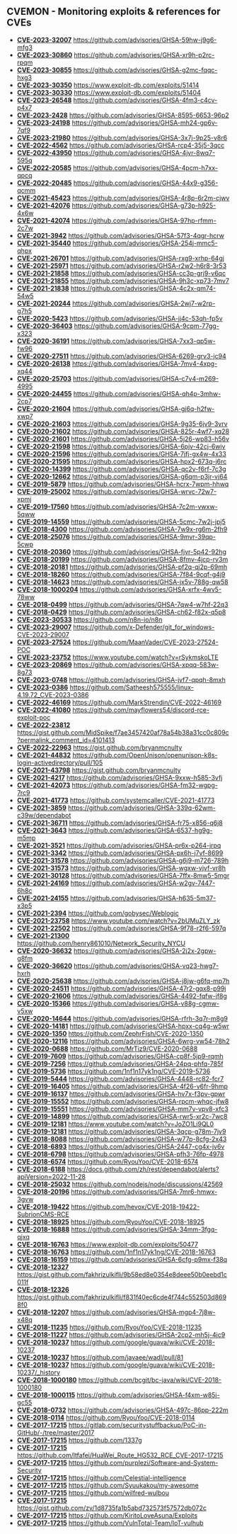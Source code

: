 ## CVEMON - Monitoring exploits & references for CVEs
- **[CVE-2023-32007](https://in.scanfactory.io/cvemon/CVE-2023-32007.html)** https://github.com/advisories/GHSA-59hw-j9g6-mfg3
- **[CVE-2023-30860](https://in.scanfactory.io/cvemon/CVE-2023-30860.html)** https://github.com/advisories/GHSA-xr9h-p2rc-rpqm
- **[CVE-2023-30855](https://in.scanfactory.io/cvemon/CVE-2023-30855.html)** https://github.com/advisories/GHSA-g2mc-fqqc-hxg3
- **[CVE-2023-30350](https://in.scanfactory.io/cvemon/CVE-2023-30350.html)** https://www.exploit-db.com/exploits/51414
- **[CVE-2023-30330](https://in.scanfactory.io/cvemon/CVE-2023-30330.html)** https://www.exploit-db.com/exploits/51404
- **[CVE-2023-26548](https://in.scanfactory.io/cvemon/CVE-2023-26548.html)** https://github.com/advisories/GHSA-4fm3-c4cv-p4x7
- **[CVE-2023-2428](https://in.scanfactory.io/cvemon/CVE-2023-2428.html)** https://github.com/advisories/GHSA-8595-6653-96p2
- **[CVE-2023-24198](https://in.scanfactory.io/cvemon/CVE-2023-24198.html)** https://github.com/advisories/GHSA-mh24-gp6v-7qf9
- **[CVE-2023-21980](https://in.scanfactory.io/cvemon/CVE-2023-21980.html)** https://github.com/advisories/GHSA-3x7j-9p25-v8r6
- **[CVE-2022-4562](https://in.scanfactory.io/cvemon/CVE-2022-4562.html)** https://github.com/advisories/GHSA-rcp4-35j5-3qcc
- **[CVE-2022-43950](https://in.scanfactory.io/cvemon/CVE-2022-43950.html)** https://github.com/advisories/GHSA-4jvr-8wq7-595q
- **[CVE-2022-20585](https://in.scanfactory.io/cvemon/CVE-2022-20585.html)** https://github.com/advisories/GHSA-4pcm-h7xx-qpcq
- **[CVE-2022-20485](https://in.scanfactory.io/cvemon/CVE-2022-20485.html)** https://github.com/advisories/GHSA-44x9-g356-qcmm
- **[CVE-2021-45423](https://in.scanfactory.io/cvemon/CVE-2021-45423.html)** https://github.com/advisories/GHSA-4r8p-6r2m-cjwv
- **[CVE-2021-42076](https://in.scanfactory.io/cvemon/CVE-2021-42076.html)** https://github.com/advisories/GHSA-g73p-h925-4x6w
- **[CVE-2021-42074](https://in.scanfactory.io/cvemon/CVE-2021-42074.html)** https://github.com/advisories/GHSA-97hp-rfmm-2c7w
- **[CVE-2021-3942](https://in.scanfactory.io/cvemon/CVE-2021-3942.html)** https://github.com/advisories/GHSA-57f3-4qgr-hcrw
- **[CVE-2021-35440](https://in.scanfactory.io/cvemon/CVE-2021-35440.html)** https://github.com/advisories/GHSA-254j-mmc5-qhpx
- **[CVE-2021-26701](https://in.scanfactory.io/cvemon/CVE-2021-26701.html)** https://github.com/advisories/GHSA-rxg9-xrhp-64gj
- **[CVE-2021-25971](https://in.scanfactory.io/cvemon/CVE-2021-25971.html)** https://github.com/advisories/GHSA-r2w2-h6r8-3r53
- **[CVE-2021-21858](https://in.scanfactory.io/cvemon/CVE-2021-21858.html)** https://github.com/advisories/GHSA-cc3p-grj9-v6qc
- **[CVE-2021-21855](https://in.scanfactory.io/cvemon/CVE-2021-21855.html)** https://github.com/advisories/GHSA-9h3c-xp73-7mv7
- **[CVE-2021-21838](https://in.scanfactory.io/cvemon/CVE-2021-21838.html)** https://github.com/advisories/GHSA-4c2x-qm74-54w5
- **[CVE-2021-20244](https://in.scanfactory.io/cvemon/CVE-2021-20244.html)** https://github.com/advisories/GHSA-2wj7-w2rp-g7h5
- **[CVE-2020-5423](https://in.scanfactory.io/cvemon/CVE-2020-5423.html)** https://github.com/advisories/GHSA-jj4c-53qh-fp5v
- **[CVE-2020-36403](https://in.scanfactory.io/cvemon/CVE-2020-36403.html)** https://github.com/advisories/GHSA-9cpm-77gg-x323
- **[CVE-2020-36191](https://in.scanfactory.io/cvemon/CVE-2020-36191.html)** https://github.com/advisories/GHSA-7xx3-qp5w-fw96
- **[CVE-2020-27511](https://in.scanfactory.io/cvemon/CVE-2020-27511.html)** https://github.com/advisories/GHSA-6269-grv3-jc94
- **[CVE-2020-26138](https://in.scanfactory.io/cvemon/CVE-2020-26138.html)** https://github.com/advisories/GHSA-7mv4-4xpg-xq44
- **[CVE-2020-25703](https://in.scanfactory.io/cvemon/CVE-2020-25703.html)** https://github.com/advisories/GHSA-c7v4-m269-4995
- **[CVE-2020-24455](https://in.scanfactory.io/cvemon/CVE-2020-24455.html)** https://github.com/advisories/GHSA-qh4p-3mhw-2cp7
- **[CVE-2020-21604](https://in.scanfactory.io/cvemon/CVE-2020-21604.html)** https://github.com/advisories/GHSA-gj6q-h2fw-xwp7
- **[CVE-2020-21603](https://in.scanfactory.io/cvemon/CVE-2020-21603.html)** https://github.com/advisories/GHSA-9g35-6jv9-3vrv
- **[CVE-2020-21602](https://in.scanfactory.io/cvemon/CVE-2020-21602.html)** https://github.com/advisories/GHSA-825r-4wf7-xq28
- **[CVE-2020-21601](https://in.scanfactory.io/cvemon/CVE-2020-21601.html)** https://github.com/advisories/GHSA-5j26-wp83-h56v
- **[CVE-2020-21598](https://in.scanfactory.io/cvemon/CVE-2020-21598.html)** https://github.com/advisories/GHSA-6pjv-42cj-6wjv
- **[CVE-2020-21596](https://in.scanfactory.io/cvemon/CVE-2020-21596.html)** https://github.com/advisories/GHSA-7jfj-gx4w-4x33
- **[CVE-2020-21595](https://in.scanfactory.io/cvemon/CVE-2020-21595.html)** https://github.com/advisories/GHSA-hpx2-673q-j6rc
- **[CVE-2020-14399](https://in.scanfactory.io/cvemon/CVE-2020-14399.html)** https://github.com/advisories/GHSA-qc2v-f6rf-7c3g
- **[CVE-2020-12662](https://in.scanfactory.io/cvemon/CVE-2020-12662.html)** https://github.com/advisories/GHSA-g6qm-p3jr-vj64
- **[CVE-2019-5879](https://in.scanfactory.io/cvemon/CVE-2019-5879.html)** https://github.com/advisories/GHSA-hcrx-7wpm-hhwq
- **[CVE-2019-25002](https://in.scanfactory.io/cvemon/CVE-2019-25002.html)** https://github.com/advisories/GHSA-wrvc-72w7-xpmj
- **[CVE-2019-17560](https://in.scanfactory.io/cvemon/CVE-2019-17560.html)** https://github.com/advisories/GHSA-7c2m-vwxw-5qww
- **[CVE-2019-14559](https://in.scanfactory.io/cvemon/CVE-2019-14559.html)** https://github.com/advisories/GHSA-5cmc-7w2j-jpj5
- **[CVE-2018-4300](https://in.scanfactory.io/cvemon/CVE-2018-4300.html)** https://github.com/advisories/GHSA-7w9x-rg6m-2fh9
- **[CVE-2018-25076](https://in.scanfactory.io/cvemon/CVE-2018-25076.html)** https://github.com/advisories/GHSA-9mvr-39qp-5cwp
- **[CVE-2018-20360](https://in.scanfactory.io/cvemon/CVE-2018-20360.html)** https://github.com/advisories/GHSA-fjvr-5p42-92hg
- **[CVE-2018-20199](https://in.scanfactory.io/cvemon/CVE-2018-20199.html)** https://github.com/advisories/GHSA-8fmv-4jcp-rv3m
- **[CVE-2018-20181](https://in.scanfactory.io/cvemon/CVE-2018-20181.html)** https://github.com/advisories/GHSA-pf2q-qj2p-69mh
- **[CVE-2018-18260](https://in.scanfactory.io/cvemon/CVE-2018-18260.html)** https://github.com/advisories/GHSA-7f84-9cqf-g4j9
- **[CVE-2018-14623](https://in.scanfactory.io/cvemon/CVE-2018-14623.html)** https://github.com/advisories/GHSA-jx5v-788g-qw58
- **[CVE-2018-1000204](https://in.scanfactory.io/cvemon/CVE-2018-1000204.html)** https://github.com/advisories/GHSA-xrfx-4wv5-78ww
- **[CVE-2018-0499](https://in.scanfactory.io/cvemon/CVE-2018-0499.html)** https://github.com/advisories/GHSA-7qw4-w7hf-22q3
- **[CVE-2018-0429](https://in.scanfactory.io/cvemon/CVE-2018-0429.html)** https://github.com/advisories/GHSA-ch62-f82x-q5p8
- **[CVE-2023-30533](https://in.scanfactory.io/cvemon/CVE-2023-30533.html)** https://github.com/n8n-io/n8n
- **[CVE-2023-29007](https://in.scanfactory.io/cvemon/CVE-2023-29007.html)** https://github.com/x-Defender/git_for_windows-CVE-2023-29007
- **[CVE-2023-27524](https://in.scanfactory.io/cvemon/CVE-2023-27524.html)** https://github.com/MaanVader/CVE-2023-27524-POC
- **[CVE-2023-23752](https://in.scanfactory.io/cvemon/CVE-2023-23752.html)** https://www.youtube.com/watch?v=rSykmskoLTE
- **[CVE-2023-20869](https://in.scanfactory.io/cvemon/CVE-2023-20869.html)** https://github.com/advisories/GHSA-xpqq-583w-8g73
- **[CVE-2023-0748](https://in.scanfactory.io/cvemon/CVE-2023-0748.html)** https://github.com/advisories/GHSA-jvf7-qpqh-8mxh
- **[CVE-2023-0386](https://in.scanfactory.io/cvemon/CVE-2023-0386.html)** https://github.com/Satheesh575555/linux-4.19.72_CVE-2023-0386
- **[CVE-2022-46169](https://in.scanfactory.io/cvemon/CVE-2022-46169.html)** https://github.com/MarkStrendin/CVE-2022-46169
- **[CVE-2022-41080](https://in.scanfactory.io/cvemon/CVE-2022-41080.html)** https://github.com/mayflowers54/discord-rce-exploit-poc
- **[CVE-2022-23812](https://in.scanfactory.io/cvemon/CVE-2022-23812.html)** https://gist.github.com/MidSpike/f7ae3457420af78a54b38a31cc0c809c?permalink_comment_id=4101413
- **[CVE-2022-22963](https://in.scanfactory.io/cvemon/CVE-2022-22963.html)** https://gist.github.com/bryanmcnulty
- **[CVE-2021-44832](https://in.scanfactory.io/cvemon/CVE-2021-44832.html)** https://github.com/OpenUnison/openunison-k8s-login-activedirectory/pull/105
- **[CVE-2021-43798](https://in.scanfactory.io/cvemon/CVE-2021-43798.html)** https://gist.github.com/bryanmcnulty
- **[CVE-2021-4217](https://in.scanfactory.io/cvemon/CVE-2021-4217.html)** https://github.com/advisories/GHSA-9xxw-h585-3vfj
- **[CVE-2021-42073](https://in.scanfactory.io/cvemon/CVE-2021-42073.html)** https://github.com/advisories/GHSA-fm32-wgpg-7rc9
- **[CVE-2021-41773](https://in.scanfactory.io/cvemon/CVE-2021-41773.html)** https://github.com/systemcaller/CVE-2021-41773
- **[CVE-2021-3859](https://in.scanfactory.io/cvemon/CVE-2021-3859.html)** https://github.com/advisories/GHSA-339q-62wm-c39w/dependabot
- **[CVE-2021-36711](https://in.scanfactory.io/cvemon/CVE-2021-36711.html)** https://github.com/advisories/GHSA-fr75-x856-q6j8
- **[CVE-2021-3643](https://in.scanfactory.io/cvemon/CVE-2021-3643.html)** https://github.com/advisories/GHSA-6537-hg9g-m5mp
- **[CVE-2021-3521](https://in.scanfactory.io/cvemon/CVE-2021-3521.html)** https://github.com/advisories/GHSA-pr6x-p264-jrpq
- **[CVE-2021-3342](https://in.scanfactory.io/cvemon/CVE-2021-3342.html)** https://github.com/advisories/GHSA-px6h-j7vf-8699
- **[CVE-2021-31578](https://in.scanfactory.io/cvemon/CVE-2021-31578.html)** https://github.com/advisories/GHSA-g6j9-m726-789h
- **[CVE-2021-31573](https://in.scanfactory.io/cvemon/CVE-2021-31573.html)** https://github.com/advisories/GHSA-wgxw-vjvf-vr8h
- **[CVE-2021-30128](https://in.scanfactory.io/cvemon/CVE-2021-30128.html)** https://github.com/advisories/GHSA-7ffx-8mw5-5mgr
- **[CVE-2021-24169](https://in.scanfactory.io/cvemon/CVE-2021-24169.html)** https://github.com/advisories/GHSA-w2gv-7447-6h8c
- **[CVE-2021-24155](https://in.scanfactory.io/cvemon/CVE-2021-24155.html)** https://github.com/advisories/GHSA-h635-5m37-x3p5
- **[CVE-2021-2394](https://in.scanfactory.io/cvemon/CVE-2021-2394.html)** https://github.com/gobysec/Weblogic
- **[CVE-2021-23758](https://in.scanfactory.io/cvemon/CVE-2021-23758.html)** https://www.youtube.com/watch?v=2bUMuZLY_zk
- **[CVE-2021-22502](https://in.scanfactory.io/cvemon/CVE-2021-22502.html)** https://github.com/advisories/GHSA-9f78-r2f6-597q
- **[CVE-2021-21300](https://in.scanfactory.io/cvemon/CVE-2021-21300.html)** https://github.com/henry861010/Network_Security_NYCU
- **[CVE-2020-36632](https://in.scanfactory.io/cvemon/CVE-2020-36632.html)** https://github.com/advisories/GHSA-2j2x-2gpw-g8fm
- **[CVE-2020-36620](https://in.scanfactory.io/cvemon/CVE-2020-36620.html)** https://github.com/advisories/GHSA-vq23-hwg7-hxrh
- **[CVE-2020-25638](https://in.scanfactory.io/cvemon/CVE-2020-25638.html)** https://github.com/advisories/GHSA-j8jw-g6fq-mp7h
- **[CVE-2020-24511](https://in.scanfactory.io/cvemon/CVE-2020-24511.html)** https://github.com/advisories/GHSA-47r2-gqx8-p99j
- **[CVE-2020-21606](https://in.scanfactory.io/cvemon/CVE-2020-21606.html)** https://github.com/advisories/GHSA-4492-fqfw-jf8g
- **[CVE-2020-15366](https://in.scanfactory.io/cvemon/CVE-2020-15366.html)** https://github.com/advisories/GHSA-v88g-cgmw-v5xw
- **[CVE-2020-14644](https://in.scanfactory.io/cvemon/CVE-2020-14644.html)** https://github.com/advisories/GHSA-rfrh-3q7r-m8g9
- **[CVE-2020-14181](https://in.scanfactory.io/cvemon/CVE-2020-14181.html)** https://github.com/advisories/GHSA-hpxx-cq4g-w5wr
- **[CVE-2020-1350](https://in.scanfactory.io/cvemon/CVE-2020-1350.html)** https://github.com/ZephrFish/CVE-2020-1350
- **[CVE-2020-12116](https://in.scanfactory.io/cvemon/CVE-2020-12116.html)** https://github.com/advisories/GHSA-6wrg-vw54-78h2
- **[CVE-2020-0688](https://in.scanfactory.io/cvemon/CVE-2020-0688.html)** https://github.com/MrTiz9/CVE-2020-0688
- **[CVE-2019-7609](https://in.scanfactory.io/cvemon/CVE-2019-7609.html)** https://github.com/advisories/GHSA-cp8f-5jp9-rqmh
- **[CVE-2019-7256](https://in.scanfactory.io/cvemon/CVE-2019-7256.html)** https://github.com/advisories/GHSA-24pq-phfq-785f
- **[CVE-2019-5736](https://in.scanfactory.io/cvemon/CVE-2019-5736.html)** https://github.com/1nf1n17yk1ng/CVE-2019-5736
- **[CVE-2019-5444](https://in.scanfactory.io/cvemon/CVE-2019-5444.html)** https://github.com/advisories/GHSA-4448-rc82-fcr7
- **[CVE-2019-16405](https://in.scanfactory.io/cvemon/CVE-2019-16405.html)** https://github.com/advisories/GHSA-4f26-v6fr-9hmp
- **[CVE-2019-16137](https://in.scanfactory.io/cvemon/CVE-2019-16137.html)** https://github.com/advisories/GHSA-hv7x-f3pv-gpwr
- **[CVE-2019-15552](https://in.scanfactory.io/cvemon/CVE-2019-15552.html)** https://github.com/advisories/GHSA-rpcm-whqc-jfw8
- **[CVE-2019-15551](https://in.scanfactory.io/cvemon/CVE-2019-15551.html)** https://github.com/advisories/GHSA-mm7v-vpv8-xfc3
- **[CVE-2019-14899](https://in.scanfactory.io/cvemon/CVE-2019-14899.html)** https://github.com/advisories/GHSA-rwr5-xr2c-7wc8
- **[CVE-2019-12181](https://in.scanfactory.io/cvemon/CVE-2019-12181.html)** https://www.youtube.com/watch?v=JoZO1Li9QL0
- **[CVE-2019-12181](https://in.scanfactory.io/cvemon/CVE-2019-12181.html)** https://github.com/advisories/GHSA-3qcp-g78m-7jv9
- **[CVE-2018-8088](https://in.scanfactory.io/cvemon/CVE-2018-8088.html)** https://github.com/advisories/GHSA-w77p-8cfg-2x43
- **[CVE-2018-6893](https://in.scanfactory.io/cvemon/CVE-2018-6893.html)** https://github.com/advisories/GHSA-2447-cg4x-jv6v
- **[CVE-2018-6798](https://in.scanfactory.io/cvemon/CVE-2018-6798.html)** https://github.com/advisories/GHSA-pfh3-76fp-4978
- **[CVE-2018-6574](https://in.scanfactory.io/cvemon/CVE-2018-6574.html)** https://github.com/RyouYoo/CVE-2018-6574
- **[CVE-2018-6188](https://in.scanfactory.io/cvemon/CVE-2018-6188.html)** https://docs.github.com/zh/rest/dependabot/alerts?apiVersion=2022-11-28
- **[CVE-2018-25032](https://in.scanfactory.io/cvemon/CVE-2018-25032.html)** https://github.com/nodejs/node/discussions/42569
- **[CVE-2018-20196](https://in.scanfactory.io/cvemon/CVE-2018-20196.html)** https://github.com/advisories/GHSA-7mr6-hmwx-3gvw
- **[CVE-2018-19422](https://in.scanfactory.io/cvemon/CVE-2018-19422.html)** https://github.com/hevox/CVE-2018-19422-SubrionCMS-RCE
- **[CVE-2018-18925](https://in.scanfactory.io/cvemon/CVE-2018-18925.html)** https://github.com/RyouYoo/CVE-2018-18925
- **[CVE-2018-16888](https://in.scanfactory.io/cvemon/CVE-2018-16888.html)** https://github.com/advisories/GHSA-34mm-3fgq-qjxq
- **[CVE-2018-16763](https://in.scanfactory.io/cvemon/CVE-2018-16763.html)** https://www.exploit-db.com/exploits/50477
- **[CVE-2018-16763](https://in.scanfactory.io/cvemon/CVE-2018-16763.html)** https://github.com/1nf1n17yk1ng/CVE-2018-16763
- **[CVE-2018-16159](https://in.scanfactory.io/cvemon/CVE-2018-16159.html)** https://github.com/advisories/GHSA-6cfg-p9mx-f38q
- **[CVE-2018-12327](https://in.scanfactory.io/cvemon/CVE-2018-12327.html)** https://gist.github.com/fakhrizulkifli/9b58ed8e0354e8deee50b0eebd1c011f
- **[CVE-2018-12326](https://in.scanfactory.io/cvemon/CVE-2018-12326.html)** https://gist.github.com/fakhrizulkifli/f831f40ec6cde4f744c552503d8698f0
- **[CVE-2018-12207](https://in.scanfactory.io/cvemon/CVE-2018-12207.html)** https://github.com/advisories/GHSA-mgp4-7j8w-x48q
- **[CVE-2018-11235](https://in.scanfactory.io/cvemon/CVE-2018-11235.html)** https://github.com/RyouYoo/CVE-2018-11235
- **[CVE-2018-11227](https://in.scanfactory.io/cvemon/CVE-2018-11227.html)** https://github.com/advisories/GHSA-2cp2-mh5j-4jc9
- **[CVE-2018-10237](https://in.scanfactory.io/cvemon/CVE-2018-10237.html)** https://github.com/google/guava/wiki/CVE-2018-10237
- **[CVE-2018-10237](https://in.scanfactory.io/cvemon/CVE-2018-10237.html)** https://github.com/javaee/wadl/pull/81
- **[CVE-2018-10237](https://in.scanfactory.io/cvemon/CVE-2018-10237.html)** https://github.com/google/guava/wiki/CVE-2018-10237/_history
- **[CVE-2018-1000180](https://in.scanfactory.io/cvemon/CVE-2018-1000180.html)** https://github.com/bcgit/bc-java/wiki/CVE-2018-1000180
- **[CVE-2018-1000115](https://in.scanfactory.io/cvemon/CVE-2018-1000115.html)** https://github.com/advisories/GHSA-f4xm-w85j-gc55
- **[CVE-2018-0732](https://in.scanfactory.io/cvemon/CVE-2018-0732.html)** https://github.com/advisories/GHSA-497c-86pp-222m
- **[CVE-2018-0114](https://in.scanfactory.io/cvemon/CVE-2018-0114.html)** https://github.com/RyouYoo/CVE-2018-0114
- **[CVE-2017-17215](https://in.scanfactory.io/cvemon/CVE-2017-17215.html)** https://gitlab.com/securitystuffbackup/PoC-in-GitHub/-/tree/master/2017
- **[CVE-2017-17215](https://in.scanfactory.io/cvemon/CVE-2017-17215.html)** https://github.com/1337g
- **[CVE-2017-17215](https://in.scanfactory.io/cvemon/CVE-2017-17215.html)** https://github.com/ltfafei/HuaWei_Route_HG532_RCE_CVE-2017-17215
- **[CVE-2017-17215](https://in.scanfactory.io/cvemon/CVE-2017-17215.html)** https://github.com/purplezi/Software-and-System-Security
- **[CVE-2017-17215](https://in.scanfactory.io/cvemon/CVE-2017-17215.html)** https://github.com/Celestial-intelligence
- **[CVE-2017-17215](https://in.scanfactory.io/cvemon/CVE-2017-17215.html)** https://github.com/Syuukakou/my-awesome
- **[CVE-2017-17215](https://in.scanfactory.io/cvemon/CVE-2017-17215.html)** https://github.com/wilfred-wulbou
- **[CVE-2017-17215](https://in.scanfactory.io/cvemon/CVE-2017-17215.html)** https://gist.github.com/zv/1d8735fa1b5abd732573f57572db072c
- **[CVE-2017-17215](https://in.scanfactory.io/cvemon/CVE-2017-17215.html)** https://github.com/KiritoLoveAsuna/Exploits
- **[CVE-2017-17215](https://in.scanfactory.io/cvemon/CVE-2017-17215.html)** https://github.com/VulnTotal-Team/IoT-vulhub
